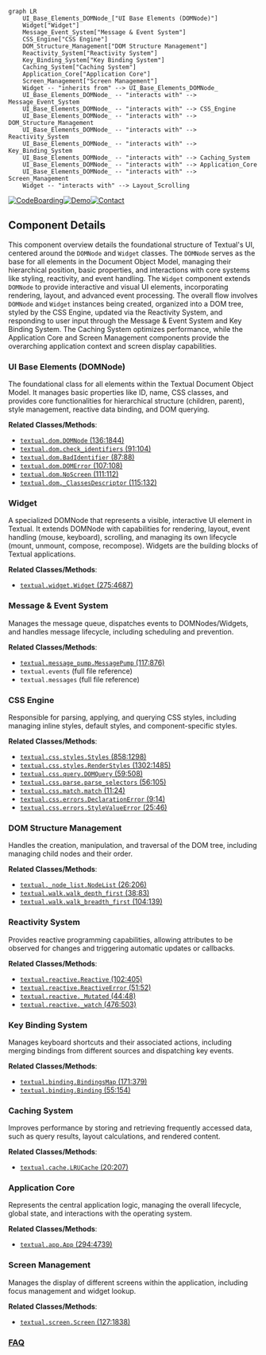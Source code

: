 ```mermaid
graph LR
    UI_Base_Elements_DOMNode_["UI Base Elements (DOMNode)"]
    Widget["Widget"]
    Message_Event_System["Message & Event System"]
    CSS_Engine["CSS Engine"]
    DOM_Structure_Management["DOM Structure Management"]
    Reactivity_System["Reactivity System"]
    Key_Binding_System["Key Binding System"]
    Caching_System["Caching System"]
    Application_Core["Application Core"]
    Screen_Management["Screen Management"]
    Widget -- "inherits from" --> UI_Base_Elements_DOMNode_
    UI_Base_Elements_DOMNode_ -- "interacts with" --> Message_Event_System
    UI_Base_Elements_DOMNode_ -- "interacts with" --> CSS_Engine
    UI_Base_Elements_DOMNode_ -- "interacts with" --> DOM_Structure_Management
    UI_Base_Elements_DOMNode_ -- "interacts with" --> Reactivity_System
    UI_Base_Elements_DOMNode_ -- "interacts with" --> Key_Binding_System
    UI_Base_Elements_DOMNode_ -- "interacts with" --> Caching_System
    UI_Base_Elements_DOMNode_ -- "interacts with" --> Application_Core
    UI_Base_Elements_DOMNode_ -- "interacts with" --> Screen_Management
    Widget -- "interacts with" --> Layout_Scrolling
```
[![CodeBoarding](https://img.shields.io/badge/Generated%20by-CodeBoarding-9cf?style=flat-square)](https://github.com/CodeBoarding/CodeBoarding)[![Demo](https://img.shields.io/badge/Try%20our-Demo-blue?style=flat-square)](https://www.codeboarding.org/demo)[![Contact](https://img.shields.io/badge/Contact%20us%20-%20contact@codeboarding.org-lightgrey?style=flat-square)](mailto:contact@codeboarding.org)

## Component Details

This component overview details the foundational structure of Textual's UI, centered around the `DOMNode` and `Widget` classes. The `DOMNode` serves as the base for all elements in the Document Object Model, managing their hierarchical position, basic properties, and interactions with core systems like styling, reactivity, and event handling. The `Widget` component extends `DOMNode` to provide interactive and visual UI elements, incorporating rendering, layout, and advanced event processing. The overall flow involves `DOMNode` and `Widget` instances being created, organized into a DOM tree, styled by the CSS Engine, updated via the Reactivity System, and responding to user input through the Message & Event System and Key Binding System. The Caching System optimizes performance, while the Application Core and Screen Management components provide the overarching application context and screen display capabilities.

### UI Base Elements (DOMNode)
The foundational class for all elements within the Textual Document Object Model. It manages basic properties like ID, name, CSS classes, and provides core functionalities for hierarchical structure (children, parent), style management, reactive data binding, and DOM querying.


**Related Classes/Methods**:

- <a href="https://github.com/Textualize/textual/blob/master/src/textual/dom.py#L136-L1844" target="_blank" rel="noopener noreferrer">`textual.dom.DOMNode` (136:1844)</a>
- <a href="https://github.com/Textualize/textual/blob/master/src/textual/dom.py#L91-L104" target="_blank" rel="noopener noreferrer">`textual.dom.check_identifiers` (91:104)</a>
- <a href="https://github.com/Textualize/textual/blob/master/src/textual/dom.py#L87-L88" target="_blank" rel="noopener noreferrer">`textual.dom.BadIdentifier` (87:88)</a>
- <a href="https://github.com/Textualize/textual/blob/master/src/textual/dom.py#L107-L108" target="_blank" rel="noopener noreferrer">`textual.dom.DOMError` (107:108)</a>
- <a href="https://github.com/Textualize/textual/blob/master/src/textual/dom.py#L111-L112" target="_blank" rel="noopener noreferrer">`textual.dom.NoScreen` (111:112)</a>
- <a href="https://github.com/Textualize/textual/blob/master/src/textual/dom.py#L115-L132" target="_blank" rel="noopener noreferrer">`textual.dom._ClassesDescriptor` (115:132)</a>


### Widget
A specialized DOMNode that represents a visible, interactive UI element in Textual. It extends DOMNode with capabilities for rendering, layout, event handling (mouse, keyboard), scrolling, and managing its own lifecycle (mount, unmount, compose, recompose). Widgets are the building blocks of Textual applications.


**Related Classes/Methods**:

- <a href="https://github.com/Textualize/textual/blob/master/src/textual/widget.py#L275-L4687" target="_blank" rel="noopener noreferrer">`textual.widget.Widget` (275:4687)</a>


### Message & Event System
Manages the message queue, dispatches events to DOMNodes/Widgets, and handles message lifecycle, including scheduling and prevention.


**Related Classes/Methods**:

- <a href="https://github.com/Textualize/textual/blob/master/src/textual/message_pump.py#L117-L876" target="_blank" rel="noopener noreferrer">`textual.message_pump.MessagePump` (117:876)</a>
- `textual.events` (full file reference)
- `textual.messages` (full file reference)


### CSS Engine
Responsible for parsing, applying, and querying CSS styles, including managing inline styles, default styles, and component-specific styles.


**Related Classes/Methods**:

- <a href="https://github.com/Textualize/textual/blob/master/src/textual/css/styles.py#L858-L1298" target="_blank" rel="noopener noreferrer">`textual.css.styles.Styles` (858:1298)</a>
- <a href="https://github.com/Textualize/textual/blob/master/src/textual/css/styles.py#L1302-L1485" target="_blank" rel="noopener noreferrer">`textual.css.styles.RenderStyles` (1302:1485)</a>
- <a href="https://github.com/Textualize/textual/blob/master/src/textual/css/query.py#L59-L508" target="_blank" rel="noopener noreferrer">`textual.css.query.DOMQuery` (59:508)</a>
- <a href="https://github.com/Textualize/textual/blob/master/src/textual/css/parse.py#L56-L105" target="_blank" rel="noopener noreferrer">`textual.css.parse.parse_selectors` (56:105)</a>
- <a href="https://github.com/Textualize/textual/blob/master/src/textual/css/match.py#L11-L24" target="_blank" rel="noopener noreferrer">`textual.css.match.match` (11:24)</a>
- <a href="https://github.com/Textualize/textual/blob/master/src/textual/css/errors.py#L9-L14" target="_blank" rel="noopener noreferrer">`textual.css.errors.DeclarationError` (9:14)</a>
- <a href="https://github.com/Textualize/textual/blob/master/src/textual/css/errors.py#L25-L46" target="_blank" rel="noopener noreferrer">`textual.css.errors.StyleValueError` (25:46)</a>


### DOM Structure Management
Handles the creation, manipulation, and traversal of the DOM tree, including managing child nodes and their order.


**Related Classes/Methods**:

- <a href="https://github.com/Textualize/textual/blob/master/src/textual/_node_list.py#L26-L206" target="_blank" rel="noopener noreferrer">`textual._node_list.NodeList` (26:206)</a>
- <a href="https://github.com/Textualize/textual/blob/master/src/textual/walk.py#L38-L83" target="_blank" rel="noopener noreferrer">`textual.walk.walk_depth_first` (38:83)</a>
- <a href="https://github.com/Textualize/textual/blob/master/src/textual/walk.py#L104-L139" target="_blank" rel="noopener noreferrer">`textual.walk.walk_breadth_first` (104:139)</a>


### Reactivity System
Provides reactive programming capabilities, allowing attributes to be observed for changes and triggering automatic updates or callbacks.


**Related Classes/Methods**:

- <a href="https://github.com/Textualize/textual/blob/master/src/textual/reactive.py#L102-L405" target="_blank" rel="noopener noreferrer">`textual.reactive.Reactive` (102:405)</a>
- <a href="https://github.com/Textualize/textual/blob/master/src/textual/reactive.py#L51-L52" target="_blank" rel="noopener noreferrer">`textual.reactive.ReactiveError` (51:52)</a>
- <a href="https://github.com/Textualize/textual/blob/master/src/textual/reactive.py#L44-L48" target="_blank" rel="noopener noreferrer">`textual.reactive._Mutated` (44:48)</a>
- <a href="https://github.com/Textualize/textual/blob/master/src/textual/reactive.py#L476-L503" target="_blank" rel="noopener noreferrer">`textual.reactive._watch` (476:503)</a>


### Key Binding System
Manages keyboard shortcuts and their associated actions, including merging bindings from different sources and dispatching key events.


**Related Classes/Methods**:

- <a href="https://github.com/Textualize/textual/blob/master/src/textual/binding.py#L171-L379" target="_blank" rel="noopener noreferrer">`textual.binding.BindingsMap` (171:379)</a>
- <a href="https://github.com/Textualize/textual/blob/master/src/textual/binding.py#L55-L154" target="_blank" rel="noopener noreferrer">`textual.binding.Binding` (55:154)</a>


### Caching System
Improves performance by storing and retrieving frequently accessed data, such as query results, layout calculations, and rendered content.


**Related Classes/Methods**:

- <a href="https://github.com/Textualize/textual/blob/master/src/textual/cache.py#L20-L207" target="_blank" rel="noopener noreferrer">`textual.cache.LRUCache` (20:207)</a>


### Application Core
Represents the central application logic, managing the overall lifecycle, global state, and interactions with the operating system.


**Related Classes/Methods**:

- <a href="https://github.com/Textualize/textual/blob/master/src/textual/app.py#L294-L4739" target="_blank" rel="noopener noreferrer">`textual.app.App` (294:4739)</a>


### Screen Management
Manages the display of different screens within the application, including focus management and widget lookup.


**Related Classes/Methods**:

- <a href="https://github.com/Textualize/textual/blob/master/src/textual/screen.py#L127-L1838" target="_blank" rel="noopener noreferrer">`textual.screen.Screen` (127:1838)</a>




### [FAQ](https://github.com/CodeBoarding/GeneratedOnBoardings/tree/main?tab=readme-ov-file#faq)
